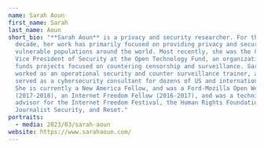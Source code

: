```yaml
---
name: Sarah Aoun
first_name: Sarah
last_name: Aoun
short_bio: "**Sarah Aoun** is a privacy and security researcher. For the past
  decade, her work has primarily focused on providing privacy and security for
  vulnerable populations around the world. Most recently, she was the CTO and
  Vice President of Security at the Open Technology Fund, an organization that
  funds projects focused on countering censorship and surveillance. Sarah has
  worked as an operational security and counter surveillance trainer, and has
  served as a cybersecurity consultant for dozens of US and international NGOs.
  She is currently a New America Fellow, and was a Ford-Mozilla Open Web Fellow
  (2017-2018), an Internet Freedom Fellow (2016-2017), and was a technical
  advisor for the Internet Freedom Festival, the Human Rights Foundation, Global
  Journalist Security, and Reset."
portraits:
  - media: 2023/03/sarah-aoun
website: https://www.sarahaoun.com/
---
```

